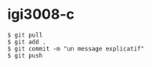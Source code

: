 # igi3008-c

    $ git pull
    $ git add .
    $ git commit -m "un message explicatif"
    $ git push